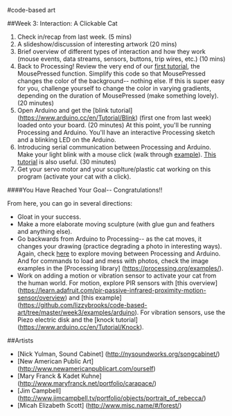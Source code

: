 #code-based art

##Week 3: Interaction: A Clickable Cat

1. Check in/recap from last week. (5 mins)
2. A slideshow/discussion of interesting artwork (20 mins)
3. Brief overview of different types of interaction and how they work (mouse events, data streams, sensors, buttons, trip wires, etc.) (10 mins)
4. Back to Processing! Review the very end of our [first tutorial](https://www.raspberrypi.org/learning/introduction-to-processing/worksheet/), the MousePressed function. 
Simplify this code so that MousePressed changes the color of the background-- nothing else. If this is super easy for you, challenge yourself to change the color in varying gradients, depending on the duration of MousePressed (make something lovely). (20 minutes)
5. Open Arduino and get the [blink tutorial] (https://www.arduino.cc/en/Tutorial/Blink) (first one from last week) loaded onto your board. (20 minutes)
At this point, you'll be running Processing and Arduino. You'll have an interactive Processing sketch and a blinking LED on the Arduino.
6. Introducing serial communication between Processing and Arduino. Make your light blink with a mouse click (walk through [example](https://github.com/lizzybrooks/code-based-art/tree/master/week3/examples/processing/Interaction1)). [This tutorial](https://learn.sparkfun.com/tutorials/connecting-arduino-to-processing#to-arduino) is also useful. (30 minutes) 
7. Get your servo motor and your scuplture/plastic cat working on this program (activate your cat with a click). 

####You Have Reached Your Goal-- Congratulations!!

From here, you can go in several directions:
* Gloat in your success.
* Make a more elaborate moving sculpture (with glue gun and feathers and anything else).
* Go backwards from Arduino to Processing-- as the cat moves, it changes your drawing (practice degrading a photo in interesting ways). Again, check [here](https://learn.sparkfun.com/tutorials/connecting-arduino-to-processing#to-arduino) to explore moving between Processing and Arduino. And for commands to load and mess with photos, check the image examples in the [Processing library] (https://processing.org/examples/). 
* Work on adding a motion or vibration sensor to activate your cat from the human world. 
For motion, explore PIR sensors with [this overview] (https://learn.adafruit.com/pir-passive-infrared-proximity-motion-sensor/overview) and [this example] (https://github.com/lizzybrooks/code-based-art/tree/master/week3/examples/arduino).
For vibration sensors, use the Piezo electric disk and the [knock tutorial] (https://www.arduino.cc/en/Tutorial/Knock). 

##Artists
* [Nick Yulman, Sound Cabinet] (http://nysoundworks.org/songcabinet/)
* [New American Public Art] (http://www.newamericanpublicart.com/ourself)
* [Mary Franck & Kadet Kuhne] (http://www.maryfranck.net/portfolio/carapace/)
* [Jim Campbell] (http://www.jimcampbell.tv/portfolio/objects/portrait_of_rebecca/)
* [Micah Elizabeth Scott] (http://www.misc.name/#/forest/)
